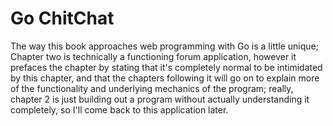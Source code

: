 # Go ChitChat

The way this book approaches web programming with Go is a little unique; Chapter two is technically a functioning forum application, however it prefaces the chapter by stating that it's completely normal to be intimidated by this chapter, and that the chapters following it will go on to explain more of the functionality and underlying mechanics of the program; really, chapter 2 is just building out a program without actually understanding it completely, so I'll come back to this application later.
